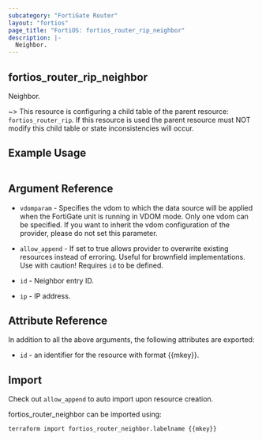 ```yaml
---
subcategory: "FortiGate Router"
layout: "fortios"
page_title: "FortiOS: fortios_router_rip_neighbor"
description: |-
  Neighbor.
---
```


## fortios_router_rip_neighbor
Neighbor.

~> This resource is configuring a child table of the parent resource: `fortios_router_rip`. If this resource is used the parent resource must NOT modify this child table or state inconsistencies will occur.


## Example Usage

```hcl

```

## Argument Reference
* `vdomparam` - Specifies the vdom to which the data source will be applied when the FortiGate unit is running in VDOM mode. Only one vdom can be specified. If you want to inherit the vdom configuration of the provider, please do not set this parameter.
* `allow_append` - If set to true allows provider to overwrite existing resources instead of erroring. Useful for brownfield implementations. Use with caution! Requires `id` to be defined.

* `id` - Neighbor entry ID.
* `ip` - IP address.

## Attribute Reference

In addition to all the above arguments, the following attributes are exported:
* `id` - an identifier for the resource with format {{mkey}}.

## Import

Check out `allow_append` to auto import upon resource creation.

fortios_router_neighbor can be imported using:
```sh
terraform import fortios_router_neighbor.labelname {{mkey}}
```

